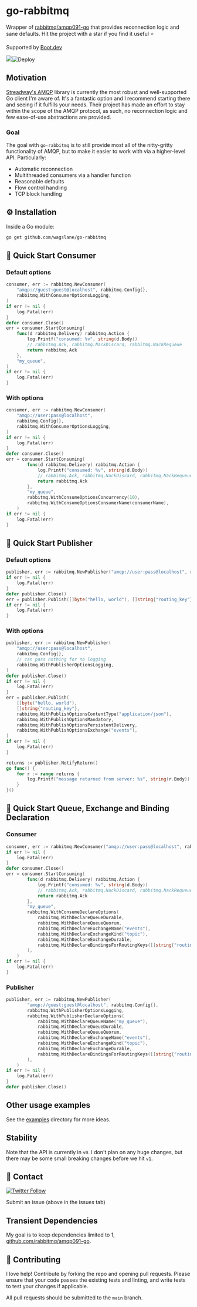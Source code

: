 # go-rabbitmq

Wrapper of [rabbitmq/amqp091-go](https://github.com/rabbitmq/amqp091-go) that provides reconnection logic and sane defaults. Hit the project with a star if you find it useful ⭐

Supported by [Boot.dev](https://boot.dev)

[![](https://godoc.org/github.com/wagslane/go-rabbitmq?status.svg)](https://godoc.org/github.com/wagslane/go-rabbitmq)![Deploy](https://github.com/wagslane/go-rabbitmq/workflows/Tests/badge.svg)

## Motivation

[Streadway's AMQP](https://github.com/rabbitmq/amqp091-go) library is currently the most robust and well-supported Go client I'm aware of. It's a fantastic option and I recommend starting there and seeing if it fulfills your needs. Their project has made an effort to stay within the scope of the AMQP protocol, as such, no reconnection logic and few ease-of-use abstractions are provided.

### Goal

The goal with `go-rabbitmq` is to still provide most all of the nitty-gritty functionality of AMQP, but to make it easier to work with via a higher-level API. Particularly:

* Automatic reconnection
* Multithreaded consumers via a handler function
* Reasonable defaults
* Flow control handling
* TCP block handling

## ⚙️ Installation

Inside a Go module:

```bash
go get github.com/wagslane/go-rabbitmq
```

## 🚀 Quick Start Consumer

### Default options

```go
consumer, err := rabbitmq.NewConsumer(
    "amqp://guest:guest@localhost", rabbitmq.Config{},
    rabbitmq.WithConsumerOptionsLogging,
)
if err != nil {
    log.Fatal(err)
}
defer consumer.Close()
err = consumer.StartConsuming(
    func(d rabbitmq.Delivery) rabbitmq.Action {
        log.Printf("consumed: %v", string(d.Body))
        // rabbitmq.Ack, rabbitmq.NackDiscard, rabbitmq.NackRequeue
        return rabbitmq.Ack
    },
    "my_queue",
)
if err != nil {
    log.Fatal(err)
}
```

### With options

```go
consumer, err := rabbitmq.NewConsumer(
    "amqp://user:pass@localhost",
    rabbitmq.Config{},
    rabbitmq.WithConsumerOptionsLogging,
)
if err != nil {
    log.Fatal(err)
}
defer consumer.Close()
err = consumer.StartConsuming(
		func(d rabbitmq.Delivery) rabbitmq.Action {
			log.Printf("consumed: %v", string(d.Body))
			// rabbitmq.Ack, rabbitmq.NackDiscard, rabbitmq.NackRequeue
			return rabbitmq.Ack
		},
		"my_queue",
		rabbitmq.WithConsumeOptionsConcurrency(10),
		rabbitmq.WithConsumeOptionsConsumerName(consumerName),
	)
if err != nil {
    log.Fatal(err)
}
```

## 🚀 Quick Start Publisher

### Default options

```go
publisher, err := rabbitmq.NewPublisher("amqp://user:pass@localhost", rabbitmq.Config{})
if err != nil {
    log.Fatal(err)
}
defer publisher.Close()
err = publisher.Publish([]byte("hello, world"), []string{"routing_key"})
if err != nil {
    log.Fatal(err)
}
```

### With options

```go
publisher, err := rabbitmq.NewPublisher(
    "amqp://user:pass@localhost",
    rabbitmq.Config{},
    // can pass nothing for no logging
    rabbitmq.WithPublisherOptionsLogging,
)
defer publisher.Close()
if err != nil {
    log.Fatal(err)
}
err = publisher.Publish(
	[]byte("hello, world"),
	[]string{"routing_key"},
	rabbitmq.WithPublishOptionsContentType("application/json"),
	rabbitmq.WithPublishOptionsMandatory,
	rabbitmq.WithPublishOptionsPersistentDelivery,
	rabbitmq.WithPublishOptionsExchange("events"),
)
if err != nil {
    log.Fatal(err)
}

returns := publisher.NotifyReturn()
go func() {
    for r := range returns {
        log.Printf("message returned from server: %s", string(r.Body))
    }
}()
```

## 🚀 Quick Start Queue, Exchange and Binding Declaration

### Consumer

```go
consumer, err := rabbitmq.NewConsumer("amqp://user:pass@localhost", rabbitmq.Config{})
if err != nil {
    log.Fatal(err)
}
defer consumer.Close()
err = consumer.StartConsuming(
		func(d rabbitmq.Delivery) rabbitmq.Action {
			log.Printf("consumed: %v", string(d.Body))
			// rabbitmq.Ack, rabbitmq.NackDiscard, rabbitmq.NackRequeue
			return rabbitmq.Ack
		},
		"my_queue",
		rabbitmq.WithConsumeDeclareOptions(
			rabbitmq.WithDeclareQueueDurable,
			rabbitmq.WithDeclareQueueQuorum,
			rabbitmq.WithDeclareExchangeName("events"),
			rabbitmq.WithDeclareExchangeKind("topic"),
			rabbitmq.WithDeclareExchangeDurable,
			rabbitmq.WithDeclareBindingsForRoutingKeys([]string{"routing_key", "routing_key_2"}),
		),
	)
if err != nil {
    log.Fatal(err)
}
```

### Publisher

```go
publisher, err := rabbitmq.NewPublisher(
		"amqp://guest:guest@localhost", rabbitmq.Config{},
		rabbitmq.WithPublisherOptionsLogging,
		rabbitmq.WithPublisherDeclareOptions(
			rabbitmq.WithDeclareQueueName("my_queue"),
			rabbitmq.WithDeclareQueueDurable,
			rabbitmq.WithDeclareQueueQuorum,
			rabbitmq.WithDeclareExchangeName("events"),
			rabbitmq.WithDeclareExchangeKind("topic"),
			rabbitmq.WithDeclareExchangeDurable,
			rabbitmq.WithDeclareBindingsForRoutingKeys([]string{"routing_key", "routing_key_2"}),
		),
	)
if err != nil {
    log.Fatal(err)
}
defer publisher.Close()
```


## Other usage examples

See the [examples](examples) directory for more ideas.

## Stability

Note that the API is currently in `v0`. I don't plan on any huge changes, but there may be some small breaking changes before we hit `v1`.

## 💬 Contact

[![Twitter Follow](https://img.shields.io/twitter/follow/wagslane.svg?label=Follow%20Wagslane&style=social)](https://twitter.com/intent/follow?screen_name=wagslane)

Submit an issue (above in the issues tab)

## Transient Dependencies

My goal is to keep dependencies limited to 1, [github.com/rabbitmq/amqp091-go](https://github.com/rabbitmq/amqp091-go).

## 👏 Contributing

I love help! Contribute by forking the repo and opening pull requests. Please ensure that your code passes the existing tests and linting, and write tests to test your changes if applicable.

All pull requests should be submitted to the `main` branch.
